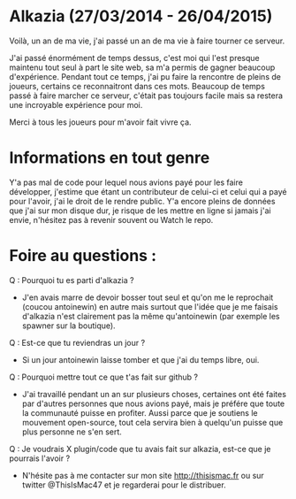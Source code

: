 # Alkazia (27/03/2014 - 26/04/2015)

Voilà, un an de ma vie, j'ai passé un an de ma vie à faire tourner ce serveur.

J'ai passé énormément de temps dessus, c'est moi qui l'est presque maintenu tout seul à part le site web, sa m'a permis de gagner beaucoup d'expérience.
Pendant tout ce temps, j'ai pu faire la rencontre de pleins de joueurs, certains ce reconnaitront dans ces mots.
Beaucoup de temps passé à faire marcher ce serveur, c'était pas toujours facile mais sa restera une incroyable expérience pour moi.

Merci à tous les joueurs pour m'avoir fait vivre ça.

# Informations en tout genre

Y'a pas mal de code pour lequel nous avions payé pour les faire développer, j'estime que étant un contributeur de celui-ci et celui qui a payé pour l'avoir, j'ai le droit de le rendre public.
Y'a encore pleins de données que j'ai sur mon disque dur, je risque de les mettre en ligne si jamais j'ai envie, n'hésitez pas à revenir souvent ou Watch le repo.

# Foire au questions :

Q : Pourquoi tu es parti d'alkazia ?
- J'en avais marre de devoir bosser tout seul et qu'on me le reprochait (coucou antoinewin) en autre mais surtout que l'idée que je me faisais d'alkazia n'est clairement pas la même qu'antoinewin (par exemple les spawner sur la boutique).

Q : Est-ce que tu reviendras un jour ?
- Si un jour antoinewin laisse tomber et que j'ai du temps libre, oui.

Q : Pourquoi mettre tout ce que t'as fait sur github ?
- J'ai travaillé pendant un an sur plusieurs choses, certaines ont été faites par d'autres personnes que nous avions payé, mais je préfére que toute la communauté puisse en profiter.
Aussi parce que je soutiens le mouvement open-source, tout cela servira bien à quelqu'un puisse que plus personne ne s'en sert.

Q : Je voudrais X plugin/code que tu avais fait sur alkazia, est-ce que je pourrais l'avoir ?
- N'hésite pas à me contacter sur mon site http://thisismac.fr ou sur twitter @ThisIsMac47 et je regarderai pour le distribuer.

